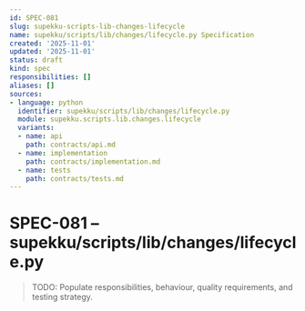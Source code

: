 ```yaml
---
id: SPEC-081
slug: supekku-scripts-lib-changes-lifecycle
name: supekku/scripts/lib/changes/lifecycle.py Specification
created: '2025-11-01'
updated: '2025-11-01'
status: draft
kind: spec
responsibilities: []
aliases: []
sources:
- language: python
  identifier: supekku/scripts/lib/changes/lifecycle.py
  module: supekku.scripts.lib.changes.lifecycle
  variants:
  - name: api
    path: contracts/api.md
  - name: implementation
    path: contracts/implementation.md
  - name: tests
    path: contracts/tests.md
---
```


# SPEC-081 – supekku/scripts/lib/changes/lifecycle.py

> TODO: Populate responsibilities, behaviour, quality requirements, and testing strategy.

